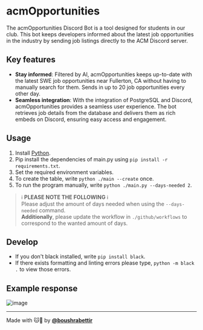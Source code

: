 # acmOpportunities

The acmOpportunities Discord Bot is a tool designed for students in our club. This bot keeps developers informed about the latest job opportunities in the industry by sending job listings directly to the ACM Discord server.

## Key features

- **Stay informed**: Filtered by AI, acmOpportunities keeps up-to-date with the latest SWE job opportunities near Fullerton, CA without having to manually search for them. Sends in up to 20 job opportunities every other day.
- **Seamless integration**: With the integration of PostgreSQL and Discord, acmOpportunities provides a seamless user experience. The bot retrieves job details from the database and delivers them as rich embeds on Discord, ensuring easy access and engagement.

## Usage

1. Install [Python](https://www.python.org/downloads/).
2. Pip install the dependencies of main.py using `pip install -r requirements.txt`.
3. Set the required environment variables.
4. To create the table, write `python ./main --create` once.
5. To run the program manually, write `python ./main.py --days-needed 2`.

> ℹ️ **PLEASE NOTE THE FOLLOWING** ℹ️<br/>
> Please adjust the amount of days needed
> when using the `--days-needed` command.<br/> **Additionally**, please update the workflow in
> `./github/workflows` to correspond to the wanted amount of days.

## Develop

- If you don't black installed, write `pip install black`.
- If there exists formatting and linting errors please type, `python -m black .` to view those errors.

## Example response

![image](https://github.com/acmcsufoss/acmOpportunities/assets/116927138/d4962302-adee-4d41-a2c4-fccdeacd8710)

---

Made with 🐱💙 by [**@boushrabettir**](https://github.com/boushrabettir)
